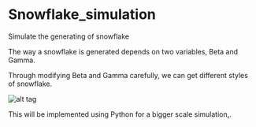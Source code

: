 # Snowflake_simulation
Simulate the generating of snowflake

The way a snowflake is generated depends on two variables, Beta and Gamma.

Through modifying Beta and Gamma carefully, we can get different styles of snowflake. 

![alt tag](https://github.com/rozoalex/Snowflake_simulation/blob/master/snow.gif)

This will be implemented using Python for a bigger scale simulation[.](http://www.redblobgames.com/grids/hexagons/implementation.html).
